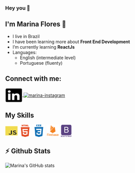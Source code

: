 ### Hey you 👋
## I'm Marina Flores :fist_oncoming:
- I live in Brazil
- I have been learning more about **Front End Development**
- I’m currently learning **ReactJs**
- Languages: 
  - English (intermediate level)
  - Portuguese (fluenty)

## Connect with me: 
<a href="https://www.linkedin.com/in/marinathompsonflores/" target="_blank">
<img align="center" alt="marina-linkedin" height="45" width="55" src="https://raw.githubusercontent.com/devicons/devicon/master/icons/linkedin/linkedin-plain.svg" style="max-width:100%;"> 
</a>
<a href="https://www.instagram.com/marinatflores/" target="_blank">
<img align="center" alt="marina-instagram" height="45" width="55" src="https://cdn.jsdelivr.net/npm/simple-icons@3.0.1/icons/instagram.svg" style="max-width:100%;">
</a>

## My Skills
<img align="center" alt="marina-linkedin" height="30" width="40" src="https://raw.githubusercontent.com/devicons/devicon/7a4ca8aa871d6dca81691e018d31eed89cb70a76/icons/javascript/javascript-original.svg" style="max-width:100%;"> </img>
<img align="center" alt="marina-linkedin" height="40" width="40" src="https://raw.githubusercontent.com/devicons/devicon/7a4ca8aa871d6dca81691e018d31eed89cb70a76/icons/html5/html5-plain-wordmark.svg" style="max-width:100%;"> </img>
<img align="center" alt="marina-linkedin" height="40" width="40" src="https://raw.githubusercontent.com/devicons/devicon/7a4ca8aa871d6dca81691e018d31eed89cb70a76/icons/css3/css3-plain-wordmark.svg" style="max-width:100%;"> </img>
<img align="center" alt="marina-linkedin" height="40" width="40" src="https://raw.githubusercontent.com/devicons/devicon/7a4ca8aa871d6dca81691e018d31eed89cb70a76/icons/firebase/firebase-plain-wordmark.svg" style="max-width:100%;"> </img>
<img align="center" alt="marina-linkedin" height="40" width="40" src="https://raw.githubusercontent.com/devicons/devicon/7a4ca8aa871d6dca81691e018d31eed89cb70a76/icons/bootstrap/bootstrap-plain-wordmark.svg" style="max-width:100%;"> </img>


## :zap: Github Stats
![Marina's GitHub stats](https://github-readme-stats.vercel.app/api?username=MarinaThompson&show_icons=true&theme=radical) 


